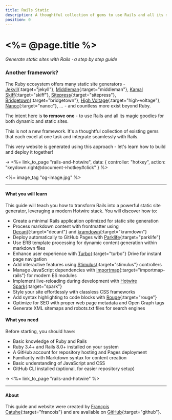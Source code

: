 ```yaml
---
title: Rails Static
description: A thoughtful collection of gems to use Rails and all its magic goodies for static site generation.
position: 0
---
```


# <%= @page.title %>

_Generate static sites with Rails · a step by step guide_

### Another framework?

The Ruby ecosystem offers many static site generators - [Jekyll](https://jekyllrb.com){:target="jekyll"}, [Middleman](https://middlemanapp.com){:target="middleman"}, [Kamal Skiff](https://github.com/basecamp/kamal-skiff){:target="skiff"}, [Sitepress](https://sitepress.cc){:target="sitepress"}, [Bridgetown](https://www.bridgetownrb.com/){:target="bridgetown"}, [High Voltage](https://thoughtbot.github.io/high_voltage){:target="high-voltage"}, [Nanoc](https://nanoc.app){:target="nanoc"}, ... - and countless more exist beyond Ruby.

The intent here is **to remove one** - to use Rails and all its magic goodies for both dynamic and static sites.

This is not a new framework. It's a thoughtful collection of existing gems that each excel at one task and integrate seamlessly with Rails.

This very website is generated using this approach - let's learn how to build and deploy it together!

→ <%= link_to_page "rails-and-hotwire", data: { controller: "hotkey", action: "keydown.right@document->hotkey#click" } %>

<%= image_tag "og-image.jpg" %>

---

#### What you will learn

This guide will teach you how to transform Rails into a powerful static site generator, leveraging a modern Hotwire stack. You will discover how to:

- Create a minimal Rails application optimized for static site generation
- Process markdown content with frontmatter using [Decant](https://www.benpickles.com/articles/95-introducing-decant){:target="decant"} and [kramdown](https://kramdown.gettalong.org){:target="kramdown"}
- Deploy automatically to GitHub Pages with [Parklife](https://parklife.dev){:target="parklife"}
- Use ERB template processing for dynamic content generation within markdown files
- Enhance user experience with [Turbo](https://turbo.hotwired.dev){:target="turbo"} Drive for instant page navigation
- Add interactive features using [Stimulus](https://stimulus.hotwired.dev){:target="stimulus"} controllers
- Manage JavaScript dependencies with [Importmap](https://github.com/rails/importmap-rails){:target="importmap-rails"} for modern ES modules
- Implement live-reloading during development with [Hotwire Spark](https://github.com/hotwired/spark){:target="spark"}
- Style your site effortlessly with classless CSS frameworks
- Add syntax highlighting to code blocks with [Rouge](https://github.com/rouge-ruby/rouge){:target="rouge"}
- Optimize for SEO with proper web page metadata and Open Graph tags
- Generate XML sitemaps and robots.txt files for search engines

#### What you need

Before starting, you should have:

- Basic knowledge of Ruby and Rails
- Ruby 3.4+ and Rails 8.0+ installed on your system
- A GitHub account for repository hosting and Pages deployment
- Familiarity with Markdown syntax for content creation
- Basic understanding of JavaScript and CSS
- GitHub CLI installed (optional, for easier repository setup)

→ <%= link_to_page "rails-and-hotwire" %>

---

#### About

This guide and website were created by [François Catuhe](https://github.com/fcatuhe){:target="francois"} and are available on [GitHub](https://github.com/fcatuhe/rails-static){:target="github"}.
